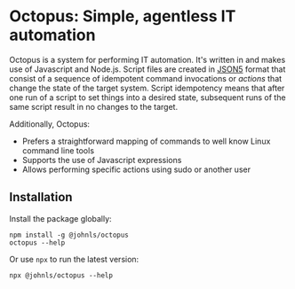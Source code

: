 # Octopus: Simple, agentless IT automation

Octopus is a system for performing IT automation.  It's written in and makes use of Javascript and Node.js.  Script files are created in [JSON5](https://json5.org/) format that consist of a sequence of idempotent command invocations or *actions* that change the state of the target system.  Script idempotency means that after one run of a script to set things into a desired state, subsequent runs of the same script result in no changes to the target.

Additionally, Octopus:

- Prefers a straightforward mapping of commands to well know Linux command line tools
- Supports the use of Javascript expressions
- Allows performing specific actions using sudo or another user

## Installation

Install the package globally:

```
npm install -g @johnls/octopus
octopus --help
```

Or use `npx` to run the latest version:

```
npx @johnls/octopus --help
```

